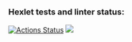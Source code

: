 ### Hexlet tests and linter status:

[![Actions Status](https://github.com/yumoshkin/frontend-project-lvl1/workflows/hexlet-check/badge.svg)](https://github.com/yumoshkin/frontend-project-lvl1/actions)
<a href="https://codeclimate.com/github/codeclimate/codeclimate/maintainability"><img src="https://api.codeclimate.com/v1/badges/a99a88d28ad37a79dbf6/maintainability" /></a>
